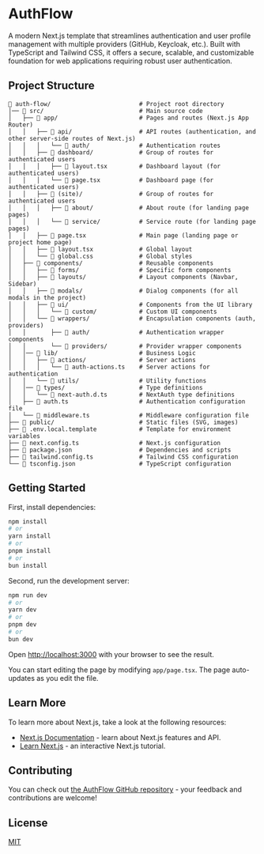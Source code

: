 # AuthFlow

A modern Next.js template that streamlines authentication and user profile management with multiple providers (GitHub, Keycloak, etc.). Built with TypeScript and Tailwind CSS, it offers a secure, scalable, and customizable foundation for web applications requiring robust user authentication.

## Project Structure

```
📂 auth-flow/                         # Project root directory
│── 📂 src/                           # Main source code
│   ├── 📂 app/                       # Pages and routes (Next.js App Router)
│   │   ├── 📂 api/                   # API routes (authentication, and other server-side routes of Next.js)
│   │   │   └── 📂 auth/              # Authentication routes
│   │   ├── 📂 dashboard/             # Group of routes for authenticated users
│   │   │   ├── 📄 layout.tsx         # Dashboard layout (for authenticated users)
│   │   │   └── 📄 page.tsx           # Dashboard page (for authenticated users)
│   │   ├── 📂 (site)/                # Group of routes for authenticated users
│   │   │   ├── 📂 about/             # About route (for landing page pages)
│   │   │   └── 📂 service/           # Service route (for landing page pages)
│   │   ├── 📄 page.tsx               # Main page (landing page or project home page)
│   │   ├── 📄 layout.tsx             # Global layout
│   │   └── 📄 global.css             # Global styles
│   ├── 📂 components/                # Reusable components
│   │   ├── 📂 forms/                 # Specific form components
│   │   ├── 📂 layouts/               # Layout components (Navbar, Sidebar)
│   │   ├── 📂 modals/                # Dialog components (for all modals in the project)
│   │   ├── 📂 ui/                    # Components from the UI library
│   │   │   └── 📂 custom/            # Custom UI components
│   │   └── 📂 wrappers/              # Encapsulation components (auth, providers)
│   │       ├── 📂 auth/              # Authentication wrapper components
│   │       └── 📂 providers/         # Provider wrapper components
│   │── 📂 lib/                       # Business Logic
│   │   ├── 📂 actions/               # Server actions
│   │   │   └── 📄 auth-actions.ts    # Server actions for authentication
│   │   └── 📂 utils/                 # Utility functions
│   │── 📂 types/                     # Type definitions
│   │   └── 📄 next-auth.d.ts         # NextAuth type definitions
│   ├── 📄 auth.ts                    # Authentication configuration file
│   └── 📄 middleware.ts              # Middleware configuration file
├── 📂 public/                        # Static files (SVG, images)
├── 📄 .env.local.template            # Template for environment variables
├── 📄 next.config.ts                 # Next.js configuration
├── 📄 package.json                   # Dependencies and scripts
├── 📄 tailwind.config.ts             # Tailwind CSS configuration
└── 📄 tsconfig.json                  # TypeScript configuration
```


## Getting Started

First, install dependencies:

```bash
npm install
# or
yarn install
# or
pnpm install
# or
bun install
```

Second, run the development server:

```bash
npm run dev
# or
yarn dev
# or
pnpm dev
# or
bun dev
```

Open [http://localhost:3000](http://localhost:3000) with your browser to see the result.

You can start editing the page by modifying `app/page.tsx`. The page auto-updates as you edit the file.

## Learn More

To learn more about Next.js, take a look at the following resources:

- [Next.js Documentation](https://nextjs.org/docs) - learn about Next.js features and API.
- [Learn Next.js](https://nextjs.org/learn) - an interactive Next.js tutorial.


## Contributing

You can check out [the AuthFlow GitHub repository](https://github.com/nkayisi/auth-flow) - your feedback and contributions are welcome!

## License

[MIT](https://choosealicense.com/licenses/mit/)
